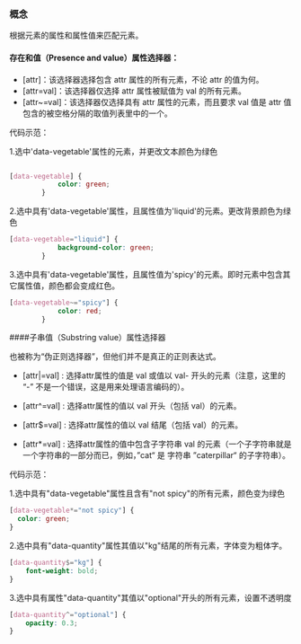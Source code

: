 ### 概念

根据元素的属性和属性值来匹配元素。

#### 存在和值（Presence and value）属性选择器：

- [attr]：该选择器选择包含 attr 属性的所有元素，不论 attr 的值为何。
- [attr=val]：该选择器仅选择 attr 属性被赋值为 val 的所有元素。
- [attr~=val]：该选择器仅选择具有 attr 属性的元素，而且要求 val 值是 attr 值包含的被空格分隔的取值列表里中的一个。

代码示范：

1.选中'data-vegetable'属性的元素，并更改文本颜色为绿色

```css

[data-vegetable] {
			color: green;
		}
```

2.选中具有'data-vegetable'属性，且属性值为'liquid'的元素。更改背景颜色为绿色

```css
[data-vegetable="liquid"] {
			background-color: green;
		}
```

3.选中具有'data-vegetable'属性，且属性值为'spicy'的元素。即时元素中包含其它属性值，颜色都会变成红色。

```css
[data-vegetable~="spicy"] {
			color: red;
		}
```

####子串值（Substring value）属性选择器

也被称为“伪正则选择器”，但他们并不是真正的正则表达式。

- [attr|=val] : 选择attr属性的值是 val 或值以 val- 开头的元素（注意，这里的 “-” 不是一个错误，这是用来处理语言编码的）。

- [attr^=val] : 选择attr属性的值以 val 开头（包括 val）的元素。

- [attr$=val] : 选择attr属性的值以 val 结尾（包括 val）的元素。

- [attr*=val] : 选择attr属性的值中包含子字符串 val 的元素（一个子字符串就是一个字符串的一部分而已，例如，”cat“ 是 字符串 ”caterpillar“ 的子字符串）。

代码示范：

1.选中具有"data-vegetable"属性且含有"not spicy"的所有元素，颜色变为绿色

```css
[data-vegetable*="not spicy"] {
  color: green;
}
```

2.选中具有"data-quantity"属性其值以"kg"结尾的所有元素，字体变为粗体字。

```css
[data-quantity$="kg"] {
    font-weight: bold;
}
```

3.选中具有属性"data-quantity"其值以"optional"开头的所有元素，设置不透明度

```css
[data-quantity^="optional"] {
    opacity: 0.3;
}
```